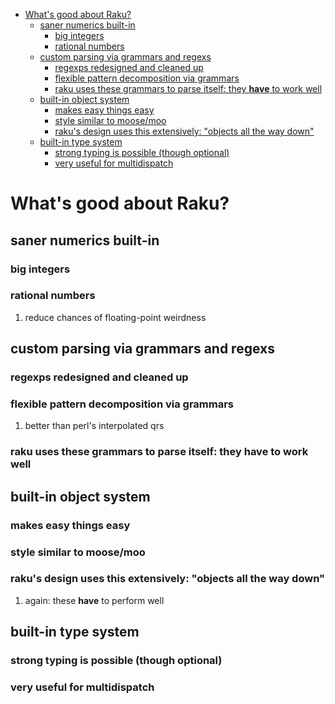 - [What's good about Raku?](#orgb6fa0d2)
  - [saner numerics built-in](#orgdc62ef1)
    - [big integers](#org5363666)
    - [rational numbers](#orgf882ca1)
  - [custom parsing via grammars and regexs](#orge6d291e)
    - [regexps redesigned and cleaned up](#org87daffb)
    - [flexible pattern decomposition via grammars](#orgc7b82b3)
    - [raku uses these grammars to parse itself: they **have** to work well](#org8820282)
  - [built-in object system](#org507abef)
    - [makes easy things easy](#orgeb90e4e)
    - [style similar to moose/moo](#orgfbb307e)
    - [raku's design uses this extensively: "objects all the way down"](#orgaaf9af9)
  - [built-in type system](#org989ff8a)
    - [strong typing is possible (though optional)](#org99e62ec)
    - [very useful for multidispatch](#orge9b4dce)


<a id="orgb6fa0d2"></a>

# What's good about Raku?


<a id="orgdc62ef1"></a>

## saner numerics built-in


<a id="org5363666"></a>

### big integers


<a id="orgf882ca1"></a>

### rational numbers

1.  reduce chances of floating-point weirdness


<a id="orge6d291e"></a>

## custom parsing via grammars and regexs


<a id="org87daffb"></a>

### regexps redesigned and cleaned up


<a id="orgc7b82b3"></a>

### flexible pattern decomposition via grammars

1.  better than perl's interpolated qrs


<a id="org8820282"></a>

### raku uses these grammars to parse itself: they **have** to work well


<a id="org507abef"></a>

## built-in object system


<a id="orgeb90e4e"></a>

### makes easy things easy


<a id="orgfbb307e"></a>

### style similar to moose/moo


<a id="orgaaf9af9"></a>

### raku's design uses this extensively: "objects all the way down"

1.  again: these **have** to perform well


<a id="org989ff8a"></a>

## built-in type system


<a id="org99e62ec"></a>

### strong typing is possible (though optional)


<a id="orge9b4dce"></a>

### very useful for multidispatch
